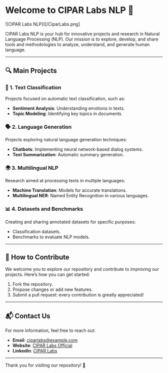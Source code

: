 # Welcome to CIPAR Labs NLP 👋

![CIPAR Labs NLP]([/CiparLabs.png] <!-- Replace with the URL of your image -->

CIPAR Labs NLP is your hub for innovative projects and research in Natural Language Processing (NLP). Our mission is to explore, develop, and share tools and methodologies to analyze, understand, and generate human language.

---

## 🔍 **Main Projects**

### 📘 **1. Text Classification**
Projects focused on automatic text classification, such as:
- **Sentiment Analysis**: Understanding emotions in texts.
- **Topic Modeling**: Identifying key topics in documents.

### 🗣️ **2. Language Generation**
Projects exploring natural language generation techniques:
- **Chatbots**: Implementing neural network-based dialog systems.
- **Text Summarization**: Automatic summary generation.

### 🌍 **3. Multilingual NLP**
Research aimed at processing texts in multiple languages:
- **Machine Translation**: Models for accurate translations.
- **Multilingual NER**: Named Entity Recognition in various languages.

### 📊 **4. Datasets and Benchmarks**
Creating and sharing annotated datasets for specific purposes:
- Classification datasets.
- Benchmarks to evaluate NLP models.

---

## 📸 **How to Contribute**
We welcome you to explore our repository and contribute to improving our projects. Here’s how you can get started:
1. Fork the repository.
2. Propose changes or add new features.
3. Submit a pull request: every contribution is greatly appreciated!

---

## 📬 **Contact Us**
For more information, feel free to reach out:
- **Email**: [ciparlabs@example.com](mailto:ciparlabs@example.com)
- **Website**: [CIPAR Labs Official](https://sites.google.com/uniroma1.it/cipar-labs/)
- **LinkedIn**: [CIPAR Labs](https://www.linkedin.com/company/ciparlabs/)

---

Thank you for visiting our repository! 🎉
